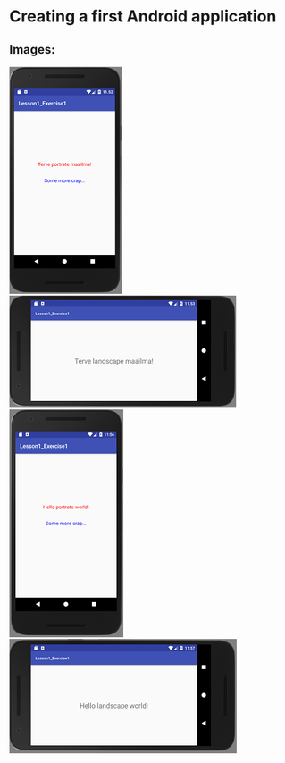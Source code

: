# Creating a first Android application
## Images:  
![link](https://github.com/bhnamn/Android-App-Development/blob/master/Lesson1_Exercise1/images/Capture1.PNG)
![link](https://github.com/bhnamn/Android-App-Development/blob/master/Lesson1_Exercise1/images/Capture2.PNG)  
![link](https://github.com/bhnamn/Android-App-Development/blob/master/Lesson1_Exercise1/images/Capture3.PNG)
![link](https://github.com/bhnamn/Android-App-Development/blob/master/Lesson1_Exercise1/images/Capture4.PNG)
